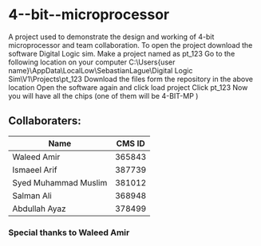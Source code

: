 # 4--bit--microprocessor
A project used to demonstrate the design and working of 4-bit microprocessor and team collaboration.
To open the project download the software Digital Logic sim.
Make a project named as pt_123
Go to the following location on your computer
C:\Users\{user name}\AppData\LocalLow\SebastianLague\Digital Logic Sim\V1\Projects\pt_123
Download the files form the repository in the above location
Open the software again and click load project
Click pt_123
Now you will have all the chips (one of them will be 4-BIT-MP )

## Collaboraters:
| Name  | CMS ID |
| ------------- | ------------- |
| Waleed Amir   | 365843  |
| Ismaeel Arif  |  387739 |
| Syed Muhammad Muslim  | 381012  |
| Salman Ali  | 368948  |
| Abdullah Ayaz  |  378499 |
### Special thanks to Waleed Amir 
